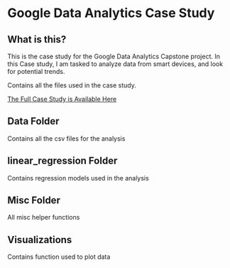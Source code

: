# Google Data Analytics Case Study  

## What is this?  
This is the case study for the Google Data Analytics Capstone project. 
In this Case study, I am tasked to analyze data from smart devices, and look for potential trends.  
  
Contains all the files used in the case study.  

[The Full Case Study is Available Here]("case-study-google-data-analytics-coursera")  

## Data Folder  
Contains all the csv files for the analysis  

## linear_regression Folder  
Contains regression models used in the analysis  

## Misc Folder  
All misc helper functions  

## Visualizations  
Contains function used to plot data  


